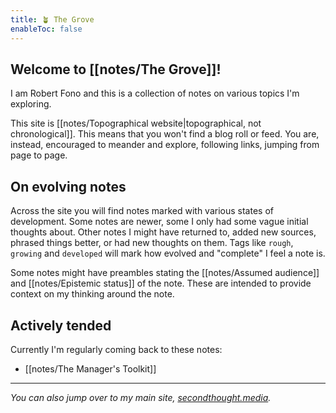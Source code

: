 ```yaml
---
title: 🪴 The Grove
enableToc: false
---
```


## Welcome to [[notes/The Grove]]!

I am Robert Fono and this is a collection of notes on various topics I'm exploring.

This site is [[notes/Topographical website|topographical, not chronological]]. This means that you won't find a blog roll or feed. You are, instead, encouraged to meander and explore, following links, jumping from page to page.

## On evolving notes

Across the site you will find notes marked with various states of development. Some notes are newer, some I only had some vague initial thoughts about. Other notes I might have returned to, added new sources, phrased things better, or had new thoughts on them. Tags like `rough`, `growing` and `developed` will mark how evolved and "complete" I feel a note is.

Some notes might have preambles stating the [[notes/Assumed audience]] and [[notes/Epistemic status]] of the note. These are intended to provide context on my thinking around the note.

## Actively tended

Currently I'm regularly coming back to these notes:

- [[notes/The Manager's Toolkit]]

---

*You can also jump over to my main site, [secondthought.media](https://secondthought.media).*

